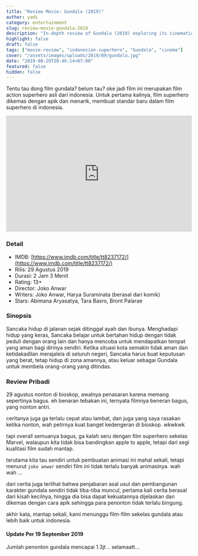 ```yaml
---
title: "Review Movie: Gundala (2019)"
author: yadi
category: entertainment
slug: review-movie-gundala-2019
description: "In-depth review of Gundala (2019) exploring its cinematic appeal, dynamic action sequences, and refreshing take on Indonesian superhero storytelling."
highlight: false
draft: false
tags: ["movie-review", "indonesian-superhero", "Gundala", "cinema"]
cover: "/assets/images/uploads/2019/09/gundala.jpg"
date: "2019-08-29T20:46:14+07:00"
featured: false
hidden: false
---
```


Tentu tau dong film gundala? belum tau? oke jadi film ini merupakan film action superhero asli dari indonesia. Untuk pertama kalinya, film superhero dikemas dengan apik dan menarik, membuat standar baru dalam film superhero di indonesia.

<iframe width="100%" height="315" src="https://www.youtube.com/embed/8rauD1vxMCw" frameborder="0" allow="accelerometer; autoplay; encrypted-media; gyroscope; picture-in-picture" allowfullscreen></iframe>

### Detail

- IMDB: [https://www.imdb.com/title/tt8237172/](https://www.imdb.com/title/tt8237172/)
- Rilis: 29 Agustus 2019
- Durasi: 2 Jam 3 Menit
- Rating: 13+
- Director: Joko Anwar
- Writers: Joko Anwar, Harya Suraminata (berasal dari komik)
- Stars: Abimana Aryasatya, Tara Basro, Bront Palarae

### Sinopsis

Sancaka hidup di jalanan sejak ditinggal ayah dan ibunya. Menghadapi hidup yang keras, Sancaka belajar untuk bertahan hidup dengan tidak peduli dengan orang lain dan hanya mencoba untuk mendapatkan tempat yang aman bagi dirinya sendiri. Ketika situasi kota semakin tidak aman dan ketidakadilan merajalela di seluruh negeri, Sancaka harus buat keputusan yang berat, tetap hidup di zona amannya, atau keluar sebagai Gundala untuk membela orang-orang yang ditindas.

### Review Pribadi

29 agustus nonton di bioskop, awalnya penasaran karena memang sepertinya bagus. eh benaran tebakan ini, ternyata filmnya beneran bagus, yang nonton antri.

ceritanya juga ga terlalu cepat atau lambat, dan juga yang saya rasakan ketika nonton, wah petirnya kuat banget kedengeran di bioskop. wkwkwk

tapi overall semuanya bagus, ga kalah seru dengan film superhero sekelas Marvel, walaupun kita tidak bisa bandingkan apple to apple, tetapi dari segi kualitasi film sudah mantap.

terutama kita tau sendiri untuk pembuatan animasi ini mahal sekali, tetapi menurut `joko anwar` sendiri film ini tidak terlalu banyak animasinya. wah wah ...

dari cerita juga terlihat bahwa penjabaran asal usul dan pembangunan karakter gundala sendiri tidak tiba-tiba muncul, pertama kali cerita berasal dari kisah kecilnya, hingga dia bisa dapat kekuatannya dijelaskan dan dikemas dengan cara apik sehingga para penonton tidak terlalu bingung.

akhir kata, mantap sekali, kami menunggu film-film sekelas gundala atau lebih baik untuk indonesia.

#### Update Per 19 September 2019

Jumlah penonton gundala mencapai 1.3jt .. selamaatt...
